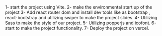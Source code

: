1- start the project using Vite.
2- make the environmental start up of the project
3- Add react router dom and install dev tools like as bootstrap , react-bootstrap and utilizing swiper to make the project slides.
4- Utilizing Sass to make the style of our project.
5- Utilizing popperjs and icofont.
6- start to make the project functionality.
7- Deploy the project on vercel.
